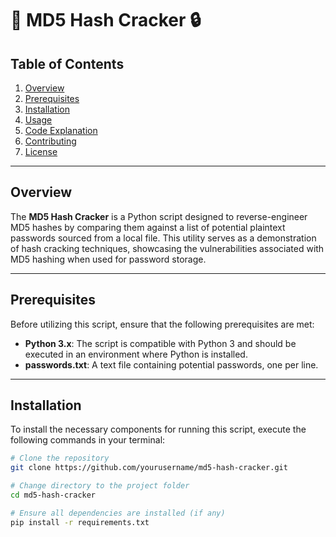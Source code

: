 # 📜 MD5 Hash Cracker 🔒

## Table of Contents
1. [Overview](#overview)
2. [Prerequisites](#prerequisites)
3. [Installation](#installation)
4. [Usage](#usage)
5. [Code Explanation](#code-explanation)
6. [Contributing](#contributing)
7. [License](#license)

---

## Overview
The **MD5 Hash Cracker** is a Python script designed to reverse-engineer MD5 hashes by comparing them against a list of potential plaintext passwords sourced from a local file. This utility serves as a demonstration of hash cracking techniques, showcasing the vulnerabilities associated with MD5 hashing when used for password storage.

---

## Prerequisites
Before utilizing this script, ensure that the following prerequisites are met:

- **Python 3.x**: The script is compatible with Python 3 and should be executed in an environment where Python is installed.
- **passwords.txt**: A text file containing potential passwords, one per line.

---

## Installation
To install the necessary components for running this script, execute the following commands in your terminal:

```bash
# Clone the repository
git clone https://github.com/yourusername/md5-hash-cracker.git

# Change directory to the project folder
cd md5-hash-cracker

# Ensure all dependencies are installed (if any)
pip install -r requirements.txt
